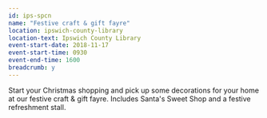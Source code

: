 ```yaml
---
id: ips-spcn
name: "Festive craft & gift fayre"
location: ipswich-county-library
location-text: Ipswich County Library
event-start-date: 2018-11-17
event-start-time: 0930
event-end-time: 1600
breadcrumb: y
---
```


Start your Christmas shopping and pick up some decorations for your home at our festive craft & gift fayre. Includes Santa's Sweet Shop and a festive refreshment stall.
